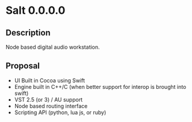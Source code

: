 # Salt 0.0.0.0

## Description

Node based digital audio workstation.

## Proposal

* UI Built in Cocoa using Swift
* Engine built in C++/C (when better support for interop is brought into swift)
* VST 2.5 (or 3) / AU support
* Node based routing interface
* Scripting API (python, lua js, or ruby)
